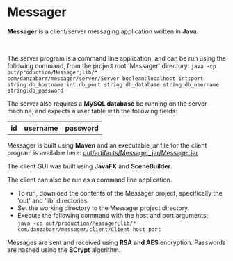 # Messager
 
<b>Messager</b> is a client/server messaging application written in <b>Java</b>.

</br>

The server program is a command line application, and can be run using the following command, from the project root 'Messager' directory:
<code>java -cp out/production/Messager;lib/* com/danzabarr/messager/server/Server boolean:localhost int:port string:db_hostname int:db_port string:db_database string:db_username string:db_password</code>

The server also requires a <b>MySQL database</b> be running on the server machine, and expects a user table with the following fields:

<table>
  <tr>
    <th>id</th>
    <th>username</th>
    <th>password</th>
  </tr>
</table>


Messager is built using <b>Maven</b> and an executable jar file for the client program is available here: <a href="https://github.com/danzabarr/Messager/tree/main/out/artifacts/Messager_jar">out/artifacts/Messager_jar/Messager.jar</a>

The client GUI was built using <b>JavaFX</b> and <b>SceneBuilder</b>.

The client can also be run as a command line application. 
<ul>
<li>To run, download the contents of the Messager project, specifically the 'out' and 'lib' directories</li>
<li>Set the working directory to the Messager project directory.</li>
<li>Execute the following command with the host and port arguments:</br>
<code>java -cp out/production/Messager;lib/* com/danzabarr/messager/client/Client host port</code></li>
</ul>


Messages are sent and received using <b>RSA and AES</b> encryption. Passwords are hashed using the <b>BCrypt</b> algorithm.
